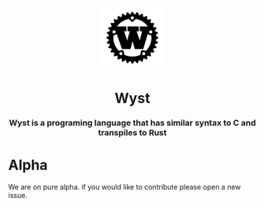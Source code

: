 <p align="center">
<img src="img/wyst-bg.jpg" style="height: 128px">
</p>

<h1 align="center">Wyst
</h1>

<h3 align="center">Wyst is a programing language that has similar syntax to C and transpiles to Rust</h3>

# Alpha
We are on pure alpha. if you would like to contribute please open a new issue.
